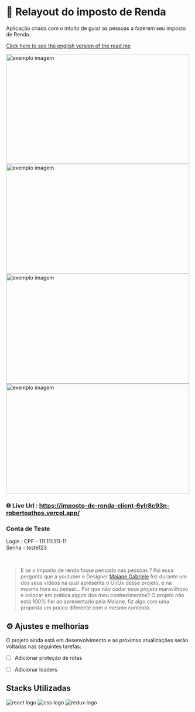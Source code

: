 # 🦁 Relayout do imposto de Renda

Aplicação criada com o intuíto de guiar as pessoas a fazerem seu imposto de Renda.

<a href='https://github.com/RobertoAthos/Relayout-Imposto-de-Renda/blob/main/README-English.md'>Click here to see the english version of the read.me</a>

<div>
  <img style="width:500px ;height:300px;" src="https://user-images.githubusercontent.com/94712001/197338792-fc5a7fcc-3900-4ca2-a274-ce43ebf66af5.png" alt="exemplo imagem">
  <img style="width:500px ;height:300px;" src="https://user-images.githubusercontent.com/94712001/197339278-3504e7f3-1f85-4fdd-8c41-923d4476e250.png" alt="exemplo imagem">
  <img style="width:500px ;height:300px;" src="https://user-images.githubusercontent.com/94712001/197339303-e3c5ca7d-f4cb-4139-9fad-122e0d176262.png" alt="exemplo imagem">
  <img style="width:500px ;height:300px;" src="https://user-images.githubusercontent.com/94712001/197339318-87aee351-577b-4dc3-8e03-1499393c4d05.png" alt="exemplo imagem">
</div>


### 🌐 Live Url : https://imposto-de-renda-client-6ylr8c93n-robertoathos.vercel.app/


### Conta de Teste
Login :
CPF - 111.111.111-11 </br>
Senha - teste123

</br>

> E se o imposto de renda fosse pensado nas pessoas ? Foi essa pergunta que a youtuber e Designer <a href='https://www.linkedin.com/in/sheisacreative/'>Maiane Gabriele</a> fez durante um dos seus vídeos na qual apresenta o Ui/Ux desse projeto, e na mesma hora eu pensei... Por que não codar esse projeto maravilhoso e colocar em prática algum dos meu conhecimentos? O projeto não está 100% fiel ao apresentado pela Maiane, fiz algo com uma proposta um pouco diferente com o mesmo contexto.

##  ⚙️ Ajustes e melhorias

O projeto ainda está em desenvolvimento e as próximas atualizações serão voltadas nas seguintes tarefas:

- [ ] Adicionar proteção de rotas
- [ ] Adicionar loaders


## Stacks Utilizadas

<div>
<img alt="react logo" src="https://img.shields.io/badge/React-20232A?style=for-the-badge&logo=react&logoColor=61DAFB" />
<img alt="css logo" src="https://img.shields.io/badge/CSS-239120?&style=for-the-badge&logo=css3&logoColor=white">
<img alt="redux logo" src="https://img.shields.io/badge/Redux-593D88?style=for-the-badge&logo=redux&logoColor=white">
</div>






